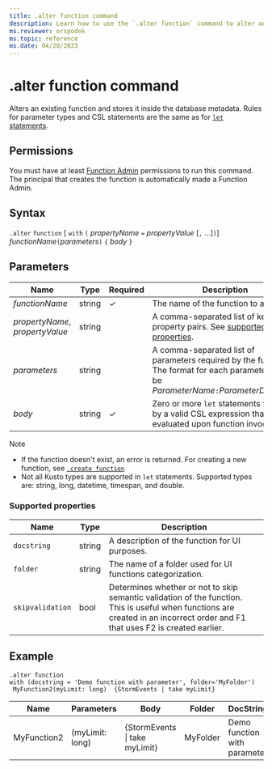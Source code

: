 ```yaml
---
title: .alter function command
description: Learn how to use the `.alter function` command to alter an existing function.
ms.reviewer: orspodek
ms.topic: reference
ms.date: 04/20/2023
---
```

# .alter function command

Alters an existing function and stores it inside the database metadata.
Rules for parameter types and CSL statements are the same as for [`let` statements](../query/letstatement.md).

## Permissions

You must have at least [Function Admin](../management/access-control/role-based-access-control.md) permissions to run this command. The principal that creates the function is automatically made a Function Admin.

## Syntax

`.alter` `function` [ `with` `(` *propertyName* `=` *propertyValue* [`,` ...]`)`] *functionName*`(`*parameters*`)` `{` *body* `}`

## Parameters

|Name|Type|Required|Description|
|--|--|--|--|
|*functionName* | string | &check; | The name of the function to alter.|
| *propertyName*, *propertyValue* | string | | A comma-separated list of key-value property pairs. See [supported properties](#supported-properties).|
|*parameters*  | string | | A comma-separated list of parameters required by the function. The format for each parameter must be *ParameterName*`:`*ParameterDataType*.|
|*body*| string | &check; | Zero or more `let` statements followed by a valid CSL expression that is evaluated upon function invocation.|

> [!NOTE]
>
> * If the function doesn't exist, an error is returned. For creating a new function, see [`.create function`](create-function.md)
> * Not all Kusto types are supported in `let` statements. Supported types are: string, long, datetime, timespan, and double.

### Supported properties

|Name|Type|Description|
|--|--|--|
|`docstring`|string|A description of the function for UI purposes.|
|`folder`|string|The name of a folder used for UI functions categorization.|
|`skipvalidation`|bool|Determines whether or not to skip semantic validation of the function. This is useful when functions are created in an incorrect order and F1 that uses F2 is created earlier.|

## Example

```kusto
.alter function
with (docstring = 'Demo function with parameter', folder='MyFolder')
 MyFunction2(myLimit: long)  {StormEvents | take myLimit}
```

|Name |Parameters |Body|Folder|DocString|
|---|---|---|---|---|
|MyFunction2 |(myLimit: long)| {StormEvents &#124; take myLimit}|MyFolder|Demo function with parameter|
